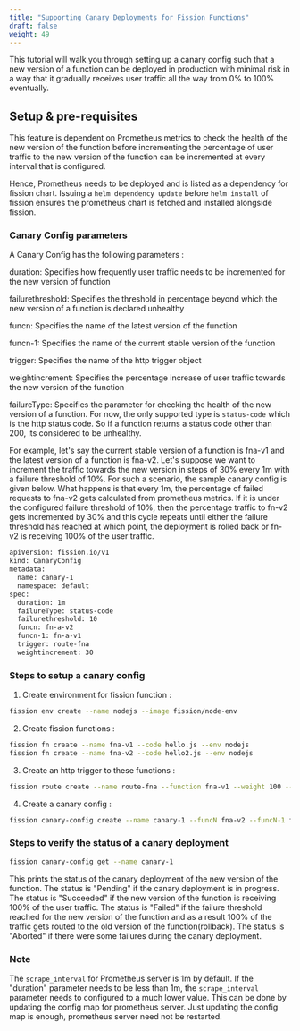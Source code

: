 ```yaml
---
title: "Supporting Canary Deployments for Fission Functions"
draft: false
weight: 49
---
```


This tutorial will walk you through setting up a canary config such that a new version of a function can be deployed in production with minimal risk in a way that it gradually receives 
user traffic all the way from 0% to 100% eventually.

## Setup & pre-requisites

This feature is dependent on Prometheus metrics to check the health of the new version of the function before incrementing 
the percentage of user traffic to the new version of the function can be incremented at every interval that is configured.

Hence, Prometheus needs to be deployed and is listed as a dependency for fission chart. Issuing a `helm dependency update` before `helm install` of fission ensures the prometheus chart is fetched and installed alongside fission.

### Canary Config parameters

A Canary Config has the following parameters :

  duration: Specifies how frequently user traffic needs to be incremented for the new version of function
  
  failurethreshold: Specifies the threshold in percentage beyond which the new version of a function is declared unhealthy
  
  funcn: Specifies the name of the latest version of the function
  
  funcn-1: Specifies the name of the current stable version of the function
  
  trigger: Specifies the name of the http trigger object 
  
  weightincrement: Specifies the percentage increase of user traffic towards the new version of the function
  
  failureType: Specifies the parameter for checking the health of the new version of a function. For now, the only supported type is `status-code` which is the http status code. So if a function returns a status code other than 200, its considered to be unhealthy.  

For example, let's say the current stable version of a function is fna-v1 and the latest version of a function is fna-v2. Let's suppose we want to increment the traffic towards the new version in steps of 30% every 1m with a failure threshold of 10%. For such a scenario, the sample canary config is given below.
What happens is that every 1m, the percentage of failed requests to fna-v2 gets calculated from prometheus metrics. If it is under the configured failure threshold of 10%, then the percentage traffic to fn-v2 gets incremented by 30% and this cycle repeats until either the failure threshold has reached at which point, the deployment is rolled back or fn-v2 is receiving 100% of the user traffic.   

```bash
apiVersion: fission.io/v1
kind: CanaryConfig
metadata:
  name: canary-1
  namespace: default
spec:
  duration: 1m
  failureType: status-code
  failurethreshold: 10
  funcn: fn-a-v2
  funcn-1: fn-a-v1
  trigger: route-fna
  weightincrement: 30
```

### Steps to setup a canary config

1. Create environment for fission function :

```bash
fission env create --name nodejs --image fission/node-env
```

2. Create fission functions :

```bash
fission fn create --name fna-v1 --code hello.js --env nodejs
fission fn create --name fna-v2 --code hello2.js --env nodejs
```

3. Create an http trigger to these functions :

```bash
fission route create --name route-fna --function fna-v1 --weight 100 --function fna-v2 --weight 0
```

4. Create a canary config :

```bash
fission canary-config create --name canary-1 --funcN fna-v2 --funcN-1 fna-v1 --httptrigger route-fna --increment-step 30 --increment-interval 1m --failure-threshold 10
```

### Steps to verify the status of a canary deployment

```bash
fission canary-config get --name canary-1
```

This prints the status of the canary deployment of the new version of the function. 
The status is "Pending" if the canary deployment is in progress.
The status is "Succeeded" if the new version of the function is receiving 100% of the user traffic.
The status is "Failed" if the failure threshold reached for the new version of the function and as a result 100% of the traffic gets routed to the old version of the function(rollback).
The status is "Aborted" if there were some failures during the canary deployment.

### Note

The `scrape_interval` for Prometheus server is 1m by default. If the "duration" parameter needs to be less than 1m, the `scrape_interval` parameter needs to configured to a much lower value.
This can be done by updating the config map for prometheus server. Just updating the config map is enough, prometheus server need not be restarted. 
 

